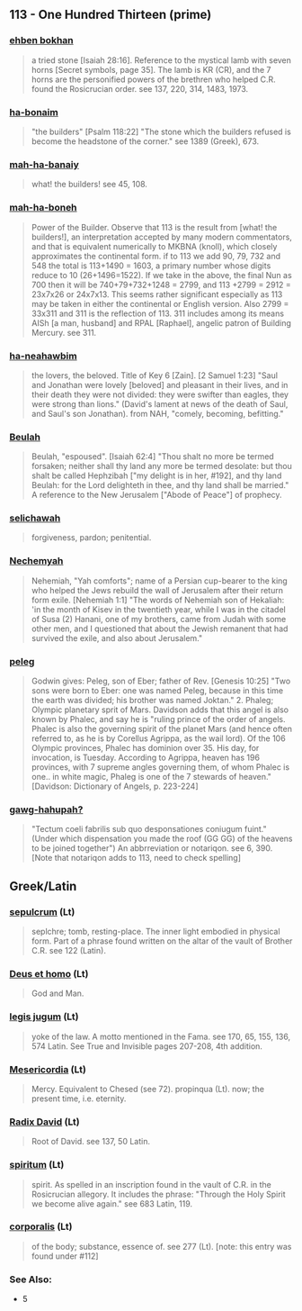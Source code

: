 ## 113 - One Hundred Thirteen (prime)

### [ehben bokhan](/keys/ABN.BChN)
> a tried stone [Isaiah 28:16]. Reference to
the mystical lamb with seven horns [Secret symbols, page 35]. The lamb is KR (CR), and the 7 horns are the personified powers of the brethren who helped C.R. found the Rosicrucian order. see 137, 220, 314, 1483, 1973.

### [ha-bonaim](/keys/HBVNIM)
> "the builders" [Psalm 118:22] "The stone which the builders refused is become the headstone of the corner." see 1389 (Greek), 673.

### [mah-ha-banaiy](/keys/MH-HBNAI)
> what! the builders! see 45, 108.

### [mah-ha-boneh](/keys/MH-HBVNH)
> Power of the Builder. Observe that 113 is the result from [what! the builders!], an interpretation accepted by many modern commentators, and that is equivalent numerically to MKBNA (knoll), which closely approximates the continental form. if to 113 we add 90, 79, 732 and 548 the total is 113+1490 = 1603, a primary number whose digits reduce to 10 (26+1496=1522). If we take in the above, the final Nun as 700 then it will be 740+79+732+1248 = 2799, and 113 +2799 = 2912 = 23x7x26 or 24x7x13. This seems rather significant especially as 113 may be taken in either the continental or English version. Also 2799 = 33x311 and 311 is the reflection of 113. 311 includes among its means AISh [a man, husband] and RPAL [Raphael], angelic patron of Building Mercury. see 311.

### [ha-neahawbim](/keys/HNAHBIM)
> the lovers, the beloved. Title of Key 6 [Zain]. [2 Samuel 1:23] "Saul and Jonathan were lovely [beloved] and pleasant in their lives, and in their death they were not divided: they were swifter than eagles, they were strong than lions." (David's lament at news of the death of Saul, and Saul's son Jonathan). from NAH, "comely, becoming, befitting."

### [Beulah](/keys/BOVLH)
> Beulah, "espoused". [Isaiah 62:4] "Thou shalt no more be termed forsaken; neither shall thy land any more be termed desolate: but thou shalt be called Hephzibah ["my delight is in her, #192], and thy land Beulah: for the Lord delighteth in thee, and thy land shall be married." A reference to the New Jerusalem ["Abode of Peace"] of prophecy.

### [selichawah](/keys/SLIChH)
> forgiveness, pardon; penitential.

### [Nechemyah](/keys/NChMIH)
> Nehemiah, "Yah comforts"; name of a Persian cup-bearer to the king who helped the Jews rebuild the wall of Jerusalem after their return form exile. [Nehemiah 1:1] "The words of Nehemiah son of Hekaliah: 'in the month of Kisev in the twentieth year, while I was in the citadel of Susa (2) Hanani, one of my brothers, came from Judah with some other men, and I questioned that about the Jewish remanent that had survived the exile, and also about Jerusalem."

### [peleg](/keys/PLG)
> Godwin gives: Peleg, son of Eber; father of Rev. [Genesis 10:25] "Two sons were born to Eber: one was named Peleg, because in this time the earth was divided; his brother was named Joktan." 2. Phaleg; Olympic planetary sprit of Mars. Davidson adds that this angel is also known by Phalec, and say he is "ruling prince of the order of angels. Phalec is also the governing spirit of the planet Mars (and hence often referred to, as he is by Corellus Agrippa, as the wail lord). Of the 106 Olympic provinces, Phalec has dominion over 35. His day, for invocation, is Tuesday. According to Agrippa, heaven has 196 provinces, with 7 supreme angles governing them, of whom Phalec is one.. in white magic, Phaleg is one of the 7 stewards of heaven." [Davidson: Dictionary of Angels, p. 223-224]

### [gawg-hahupah?](/keys/GGChChVPH)
> "Tectum coeli fabrilis sub quo desponsationes coniugum fuint." (Under which dispensation you made the roof (GG GG) of the heavens to be joined together") An abbrreviation or notariqon. see 6, 390. [Note that notariqon adds to 113, need to check spelling]

## Greek/Latin

### [sepulcrum](/latin?word=sepulcrum) (Lt)
> seplchre; tomb, resting-place. The inner light embodied in physical form. Part of a phrase found written on the altar of the vault of Brother C.R. see 122 (Latin).

### [Deus et homo](/latin?word=Deus+et+homo) (Lt)
> God and Man.

### [legis jugum](/latin?word=legis+jugum) (Lt)
> yoke of the law. A motto mentioned in the Fama. see 170, 65, 155, 136, 574 Latin. See True and Invisible pages 207-208, 4th addition.

### [Mesericordia](/latin?word=Mesericordia) (Lt)
> Mercy. Equivalent to Chesed (see 72). propinqua (Lt). now; the present time, i.e. eternity.

### [Radix David](/latin?word=Radix+David) (Lt)
> Root of David. see 137, 50 Latin.

### [spiritum](/latin?word=spiritum) (Lt)
> spirit. As spelled in an inscription found in the vault of C.R. in the Rosicrucian allegory. It includes the phrase: "Through the Holy Spirit we become alive again." see 683 Latin, 119.

### [corporalis](/latin?word=corporalis) (Lt)
> of the body; substance, essence of. see 277 (Lt). [note: this entry was found under #112]

### See Also:

- 5